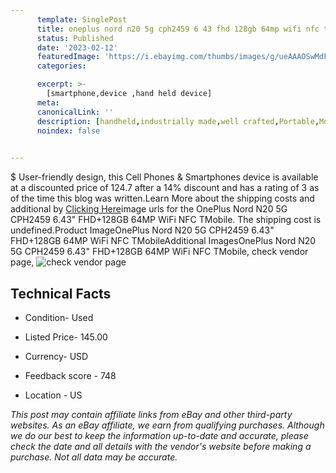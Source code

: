 ```yaml
---
      template: SinglePost
      title: oneplus nord n20 5g cph2459 6 43 fhd 128gb 64mp wifi nfc tmobile
      status: Published
      date: '2023-02-12'
      featuredImage: 'https://i.ebayimg.com/thumbs/images/g/ueAAAOSwMdFj5aoO/s-l225.jpg'
      categories: 

      excerpt: >-
        [smartphone,device ,hand held device]
      meta:
      canonicalLink: ''
      description: [handheld,industrially made,well crafted,Portable,Mobile,Compact,Convenient,Lightweight,Maneuverable,Man-portable,Miniature,Carriable,Hand-held,Light,Holdable,Transportable,Mobile device,Pocket-sized,On-the-go,Wireless,Cordless,Compact size,Convenient size, smartphone,device ,hand held device]
      noindex: false

        
---
```

$
    User-friendly design, this Cell Phones & Smartphones device is available at a discounted price of 124.7 after a 14% discount and has a rating of 3 as of the time this blog was written.Learn More about the shipping costs and additional by [Clicking Here](https://www.ebay.com/itm/155401308966?hash=item242ea3cb26%3Ag%3AueAAAOSwMdFj5aoO&mkevt=1&mkcid=1&mkrid=711-53200-19255-0&campid=%253CePNCampaignId%253E&customid=%253CreferenceId%253E&toolid=10049)image urls for the OnePlus Nord N20 5G CPH2459 6.43" FHD+128GB 64MP WiFi NFC TMobile. The shipping cost is undefined.Product ImageOnePlus Nord N20 5G CPH2459 6.43" FHD+128GB 64MP WiFi NFC TMobileAdditional ImagesOnePlus Nord N20 5G CPH2459 6.43" FHD+128GB 64MP WiFi NFC TMobile, check vendor page, ![check vendor page](https://origin-galleryplus.ebayimg.com/ws/web/155401308966_2_0_1/225x225.jpg,https://origin-galleryplus.ebayimg.com/ws/web/155401308966_3_0_1/225x225.jpg,https://origin-galleryplus.ebayimg.com/ws/web/155401308966_4_0_1/225x225.jpg,https://origin-galleryplus.ebayimg.com/ws/web/155401308966_5_0_1/225x225.jpg,https://origin-galleryplus.ebayimg.com/ws/web/155401308966_6_0_1/225x225.jpg)
    
    

 ## Technical Facts 



     
      

 - Condition- Used 


      

 - Listed Price- 145.00 


      

 - Currency- USD 


      

 - Feedback score - 748 


      

 - Location - US 


      
      

 *_This post may contain affiliate links from eBay and other third-party websites. As an eBay affiliate, we earn from qualifying purchases. Although we do our best to keep the information up-to-date and accurate, please check the date and all details with the vendor's website before making a purchase. Not all data may be accurate._*



    
    
    
    
    